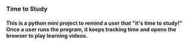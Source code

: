### Time to Study
#### This is a python mini project to remind a user that "it's time to study!" Once a user runs the program, it keeps tracking time and opens the browser to play learning videos.
